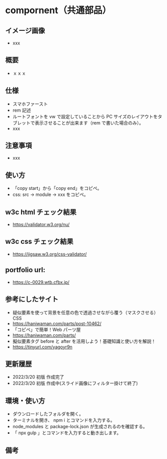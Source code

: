 # compornent（共通部品）

## イメージ画像

- xxx

## 概要

- ｘｘｘ

## 仕様

- スマホファースト
- rem 記述
- ルートフォントを vw で設定していることから PC サイズのレイアウトをタブレットで表示させることが出来ます（rem で書いた場合のみ）。
- xxx

## 注意事項

- xxx

## 使い方

- 「copy start」から「copy end」をコピペ。
- css: src -> module -> xxx をコピペ。

## w3c html チェック結果

- https://validator.w3.org/nu/

## w3c css チェック結果

- https://jigsaw.w3.org/css-validator/

## portfolio url:

- https://c-0029.wtb.cfbx.jp/

## 参考にしたサイト

- 疑似要素を使って背景を任意の色で透過させながら覆う（マスクさせる）CSS
- https://haniwaman.com/parts/post-10462/
- 「コピペ」で簡単！Web パーツ屋
- https://haniwaman.com/parts/
- 擬似要素タグ before と after を活用しよう！基礎知識と使い方を解説！
- https://tinyurl.com/yagoyr9n

## 更新履歴

- 2022/3/20 初版 作成完了
- 2022/3/20 初版 作成中(スライド画像にフィルター掛けて終了)

## 環境・使い方

- ダウンロードしたフォルダを開く。
- ターミナルを開き、 npm i とコマンドを入力する。
- node_modules と package-lock.json が生成されるのを確認する。
- 「 npx gulp 」とコマンドを入力すると動き出します。

## 備考
